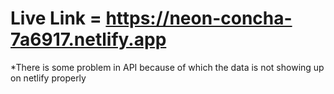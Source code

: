 # Live Link = https://neon-concha-7a6917.netlify.app

*There is some problem in API because of which the data is not showing up on netlify
properly